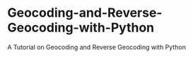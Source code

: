 # Geocoding-and-Reverse-Geocoding-with-Python
A Tutorial on Geocoding and Reverse Geocoding with Python
